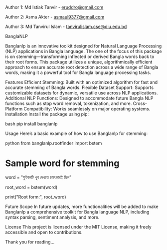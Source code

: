 Author 1: Md Istiak Tanvir - eruddro@gmail.com

Author 2: Asma Akter - asmaul9377@gmail.com

Author 3: Md Tanvirul Islam - tanvirulislam.cse@diu.edu.bd


BanglaNLP

Banglanlp is an innovative toolkit designed for Natural Language Processing (NLP) applications in Bangla language. The one of the focus of this package is on stemming—transforming inflected or derived Bangla words back to their root forms. This package utilizes a unique, algorithmically efficient approach to ensure accurate root detection across a wide range of Bangla words, making it a powerful tool for Bangla language processing tasks.

Features
Efficient Stemming: Built with an optimized algorithm for fast and accurate stemming of Bangla words.
Flexible Dataset Support: Supports customizable datasets for dynamic, versatile use across NLP applications.
Additional NLP Functions: Designed to accommodate future Bangla NLP functions such as stop word removal, tokenization, and more.
Cross-Platform Compatibility: Works seamlessly on major operating systems.
Installation
Install the package using pip:

bash
pip install banglanlp

Usage
Here’s a basic example of how to use Banglanlp for stemming:

python
from banglanlp.rootfinder import bstem

# Sample word for stemming
word = "ফুটবলটি খুব দেখতে চমৎকারই ছিল"

root_word = bstem(word)

print("Root form:", root_word)



Future Scope
In future updates, more functionalities will be added to make Banglanlp a comprehensive toolkit for Bangla language NLP, including syntax parsing, sentiment analysis, and more.

License
This project is licensed under the MIT License, making it freely accessible and open to contributions.




Thank you for reading...